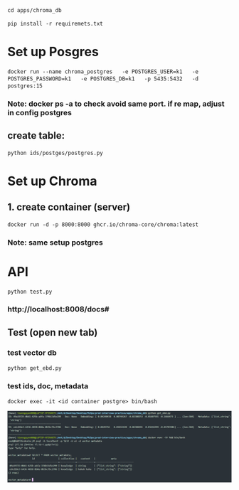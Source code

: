 ```shell
cd apps/chroma_db
```
```shell
pip install -r requiremets.txt
```
# Set up Posgres
```shell
docker run --name chroma_postgres   -e POSTGRES_USER=k1   -e POSTGRES_PASSWORD=k1   -e POSTGRES_DB=k1   -p 5435:5432   -d postgres:15
```
### Note: docker ps -a to check avoid same port. if re map, adjust in config postgres
## create table: 
```shell
python ids/postges/postgres.py
```
# Set up Chroma
## 1. create container (server)
```shell
docker run -d -p 8000:8000 ghcr.io/chroma-core/chroma:latest
```
###    Note: same setup postgres
# API
```shell
python test.py
```
### http://localhost:8008/docs#
## Test (open new tab)
### test vector db
```shell
python get_ebd.py
```
### test ids, doc, metadata
```shell
docker exec -it <id container postgre> bin/bash
```
![alt text](image.png)